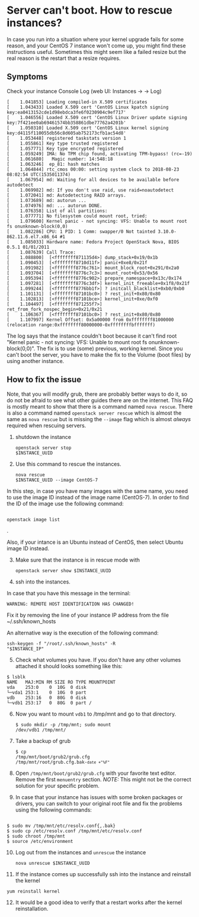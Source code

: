# Server can't boot. How to rescue instances?

In case you run into a situation where your kernel upgrade fails for some reason, and your CentOS 7 instance won't come up, you might find these instructions useful. Sometimes this might seem like a failed resize but the real reason is the restart that a resize requires.

## Symptoms

Check your instance Console Log (web UI: Instances -> <your instance> -> Log)

	[    1.041853] Loading compiled-in X.509 certificates
	[    1.043433] Loaded X.509 cert 'CentOS Linux kpatch signing key:ea0413152cde1d98ebdca3fe6f0230904c9ef717'
	[    1.046556] Loaded X.509 cert 'CentOS Linux Driver update signing key:7f421ee0ab69461574bb358861dbe77762a4201b'
	[    1.050310] Loaded X.509 cert 'CentOS Linux kernel signing key:d4115f110055db56c8d605ab752173cfb1ac54d8'
	[    1.053448] registered taskstats version 1
	[    1.055861] Key type trusted registered
	[    1.057771] Key type encrypted registered
	[    1.059249] IMA: No TPM chip found, activating TPM-bypass! (rc=-19)
	[    1.061680]   Magic number: 14:548:18
	[    1.063246]  ep_81: hash matches
	[    1.064844] rtc_cmos 00:00: setting system clock to 2018-08-23 08:02:54 UTC(1535011374)
	[    1.067954] md: Waiting for all devices to be available before autodetect
	[    1.069982] md: If you don't use raid, use raid=noautodetect
	[    1.072041] md: Autodetecting RAID arrays.
	[    1.073689] md: autorun ...
	[    1.074976] md: ... autorun DONE.
	[    1.076358] List of all partitions:
	[    1.077771] No filesystem could mount root, tried: 
	[    1.079600] Kernel panic - not syncing: VFS: Unable to mount root fs onunknown-block(0,0)
	[    1.082286] CPU: 1 PID: 1 Comm: swapper/0 Not tainted 3.10.0-862.11.6.el7.x86_64 #1
	[    1.085033] Hardware name: Fedora Project OpenStack Nova, BIOS 0.5.1 01/01/2011
	[    1.087639] Call Trace:
	[    1.088800]  [<ffffffff871135d4>] dump_stack+0x19/0x1b
	[    1.090453]  [<ffffffff8710d11f>] panic+0xe8/0x21f
	[    1.091982]  [<ffffffff8776c761>] mount_block_root+0x291/0x2a0
	[    1.093704]  [<ffffffff8776c7c3>] mount_root+0x53/0x56
	[    1.095394]  [<ffffffff8776c902>] prepare_namespace+0x13c/0x174
	[    1.097281]  [<ffffffff8776c3df>] kernel_init_freeable+0x1f8/0x21f
	[    1.099244]  [<ffffffff8776bb1f>] ? initcall_blacklist+0xb0/0xb0
	[    1.101131]  [<ffffffff87101bc0>] ? rest_init+0x80/0x80
	[    1.102813]  [<ffffffff87101bce>] kernel_init+0xe/0xf0
	[    1.104497]  [<ffffffff871255f7>] ret_from_fork_nospec_begin+0x21/0x21
	[    1.106367]  [<ffffffff87101bc0>] ? rest_init+0x80/0x80
	[    1.107997] Kernel Offset: 0x5a00000 from 0xffffffff81000000 (relocation range:0xffffffff80000000-0xffffffffbfffffff)


The log says that the instance couldn't boot because it can't find root "Kernel panic - not syncing: VFS: Unable to mount root fs onunknown-block(0,0)". The fix is to use (some) previous, working kernel. Since you can't boot the server, you have to make the fix to the Volume (boot files) by using another instance.

## How to fix the issue

Note, that you will modify grub, there are probably better ways to do it, so do not be afraid to see what other guides there are on the internet. This FAQ is mostly meant to show that there is a command named `nova rescue`. There is also a command named `openstack server rescue` which is almost the same as `nova rescue` but is missing the `--image` flag which is almost *always* required when rescuing servers.

1. shutdown the instance <pre><code>openstack server stop $INSTANCE_UUID</pre></code>
2. Use this command to rescue the instances. <pre><code>nova rescue $INSTANCE_UUID --image CentOS-7</pre></code>

In this step, in case you have many images with the same name, you need to use the image ID instead of the image name (CentOS-7). In order to find the ID of the image use the following command: <pre><code> openstack image list </pre></code>.

Also, if your intance is an Ubuntu instead of CentOS, then select Ubuntu image ID instead. 

3. Make sure that the instance is in rescue mode with <pre><code>openstack server show $INSTANCE_UUID</pre></code>

4. ssh into the instances.

In case that you have this message in the terminal:  <pre><code>WARNING: REMOTE HOST IDENTIFICATION HAS CHANGED!</pre></code>
Fix it by removing the line of your instance IP address from the file ~/.ssh/known_hosts

An alternative way is the execution of the following command:<pre><code>ssh-keygen -f "/root/.ssh/known_hosts" -R "$INSTANCE_IP"</pre></code>

5. Check what volumes you have. If you don't have any other volumes attached it should looks something like this:
<pre><code>$ lsblk
NAME   MAJ:MIN RM SIZE RO TYPE MOUNTPOINT
vda    253:0    0  10G  0 disk
└─vda1 253:1    0  10G  0 part
vdb    253:16   0  80G  0 disk
└─vdb1 253:17   0  80G  0 part /
</code></pre>

6. Now you want to mount `vdb1` to /tmp/mnt and go to that directory. <pre><code>$ sudo mkdir -p /tmp/mnt; sudo mount /dev/vdb1 /tmp/mnt/</code></pre>

7. Take a backup of grub <pre><code>$ cp /tmp/mnt/boot/grub2/grub.cfg /tmp/mnt/root/grub.cfg.bak-`date +"%F"`</pre></code>

8. Open `/tmp/mnt/boot/grub2/grub.cfg` with your favorite text editor. Remove the first `menuentry` section. *NOTE:* This might not be the correct solution for your specific problem.

9. In case that your instance has issues with some broken packages or drivers, you can switch to your original root file and fix the problems using the following commands:
<pre><code>
$ sudo mv /tmp/mnt/etc/resolv.conf{,.bak}
$ sudo cp /etc/resolv.conf /tmp/mnt/etc/resolv.conf
$ sudo chroot /tmp/mnt
$ source /etc/environment
</code></pre>

10. Log out from the instances and `unrescue` the instance <pre><code>nova unrescue $INSTANCE_UUID</pre></code>

11. If the instance comes up successfully ssh into the instance and reinstall the kernel
<pre><code>yum reinstall kernel</pre></code>

12. It would be a good idea to verify that a restart works after the kernel reinstallation.
